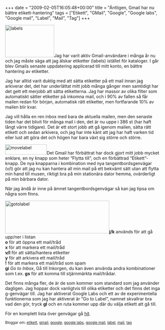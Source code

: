 +++
date = "2009-02-05T16:05:48+00:00"
title = "Äntligen, Gmail har nu bättre etikett-hantering"
tags = ["Etikett", "GMail", "Google", "Google labs", "Google mail", "Label", "Mail", "Tag"]
+++

<img class="size-full wp-image-57 alignleft" title="labels" src="/images/2009/02/labels.png" alt="labels" width="159" height="105" />Jag har varit aktiv Gmail-användare i många år nu och jag måste säga att jag älskar etiketter (labels) istället för kataloger. I går blev Gmails senaste uppdatering applicerad till mitt konto, en bättre hantering av etiketter.

Jag har alltid varit duktig med att sätta etiketter på ett mail innan jag arkiverar det, det har underlättat mitt jobb många gånger men samtidigt har det gett ett merjobb att sätta etiketterna. Jag har massor av olika filter som automatiskt sätter etiketter på inkomna mail, och i 90% av fallen så får mailen redan för början, automatisk rätt etiketter, men fortfarande 10% av mailen blir kvar.

Jag vill hålla en ren inbox med bara de aktuella mailen, men den senaste tiden har det blivit för många mail i den, det är nu uppe i 386 st (har haft långt värre tidigare). Det är ett stort jobb att gå igenom mailen, sätta rätt etikett och sedan arkivera, och jag har inte känt att jag har haft varken tid eller lust att göra det och högen har bara växt sig större och större.

<img class="size-full wp-image-56 alignright" title="movelabel" src="/images/2009/02/movelabel.png" alt="movelabel" width="135" height="33" />Det Gmail har förbättrat har dock gjort mitt jobb mycket enklare, en ny knapp som heter &#8220;Flytta till&#8221;, och en förbättrad &#8220;Etikett&#8221;-knapp. De nya knapparna i kombination med nya tangentbordsgenvägar (v/l) gör att jag nu kan hantera all min mail på ett bekvämt sätt utan att flytta min hand till musen, riktigt bra på min stationära dator hemma, ovärderligt på min bärbara dator.

När jag ändå är inne på ämnet tangentbordsgenvägar så kan jag tipsa om några som finns.

<img class="size-full wp-image-58 alignright" title="gotolabel" src="/images/2009/02/gotolabel.png" alt="gotolabel" width="338" height="106" />**j/k** används för att gå upp/ner i listan  
**o** för att öppna ett mail/tråd  
**x** för att markera ett mail/tråd  
**v/l** för att sätta/hantera etiketter  
**y** för att arkivera ett mail/tråd  
**!** för att markera ett mail/tråd som spam  
**gi** *Go to Inbox*, Gå till Inkorgen, du kan även använda andra kombinationer som t.ex. **gs** för att komma till stjärnmärkta mail/trådar.

Det finns många fler, de är de som kommer som standard som jag använder dagligen. Jag hoppar dock vanligtvis till olika etiketter och det finns det inga g<bokstav>-genvägar till. Jag har aktiverat Google Labs och ett av de experimentella funktionerna som jag har aktiverat är &#8220;Go to Label&#8221;, namnet skvallrar bra vad den gör, tryck **gl** och en ruta kommer upp där du välja etikett att gå till.

För en komplett lista över genvägar gå [hit][1].

<small> <p class='technorati-tags'>
  Bloggar om: <a class='technorati-link' href='http://bloggar.se/om/etikett' rel='tag' target='_self'>etikett</a>, <a class='technorati-link' href='http://bloggar.se/om/gmail' rel='tag' target='_self'>gmail</a>, <a class='technorati-link' href='http://bloggar.se/om/google' rel='tag' target='_self'>google</a>, <a class='technorati-link' href='http://bloggar.se/om/google+labs' rel='tag' target='_self'>google labs</a>, <a class='technorati-link' href='http://bloggar.se/om/google+mail' rel='tag' target='_self'>google mail</a>, <a class='technorati-link' href='http://bloggar.se/om/label' rel='tag' target='_self'>label</a>, <a class='technorati-link' href='http://bloggar.se/om/mail' rel='tag' target='_self'>mail</a>, <a class='technorati-link' href='http://bloggar.se/om/tag' rel='tag' target='_self'>tag</a>
</p></small>

 [1]: http://mail.google.com/support/bin/answer.py?hl=en&answer=6594
